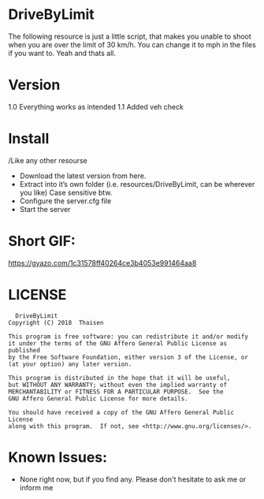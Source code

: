 # DriveByLimit
The following resource is just a little script, that makes you unable to shoot when you are over the limit of 30 km/h. You can change it to mph in the files if you want to. Yeah and thats all. 


# Version
1.0 Everything works as intended
1.1 Added veh check

# Install
/Like any other resourse
* Download the latest version from here.
* Extract into it’s own folder (i.e. resources/DriveByLimit, can be wherever you like) Case sensitive btw.
* Configure the server.cfg file
* Start the server

# Short GIF:

https://gyazo.com/1c31578ff40264ce3b4053e991464aa8 

# LICENSE
	  DriveByLimit
    Copyright (C) 2018  Thaisen

    This program is free software: you can redistribute it and/or modify
    it under the terms of the GNU Affero General Public License as published
    by the Free Software Foundation, either version 3 of the License, or
    (at your option) any later version.

    This program is distributed in the hope that it will be useful,
    but WITHOUT ANY WARRANTY; without even the implied warranty of
    MERCHANTABILITY or FITNESS FOR A PARTICULAR PURPOSE.  See the
    GNU Affero General Public License for more details.

    You should have received a copy of the GNU Affero General Public License
    along with this program.  If not, see <http://www.gnu.org/licenses/>.
    
  
  
  # Known Issues:
  * None right now, but if you find any. Please don't hesitate to ask me or inform me


    
    
    
